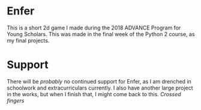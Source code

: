 # Enfer
This is a short 2d game I made during the 2018 ADVANCE Program for Young Scholars. This was made in the final week of the Python 2 course, as my final projects.

# Support
There will be *probably* no continued support for Enfer, as I am drenched in schoolwork and extracurriculars currently. I also have another large project in the works, but when I finish that, I might come back to this. *Crossed fingers*
